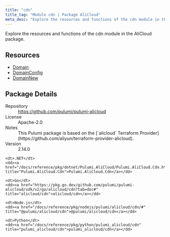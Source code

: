 ```yaml
---
title: "cdn"
title_tag: "Module cdn | Package AliCloud"
meta_desc: "Explore the resources and functions of the cdn module in the AliCloud package."
---
```


<!-- WARNING: this file was generated by Pulumi Docs Generator. -->
<!-- Do not edit by hand unless you're certain you know what you are doing! -->

Explore the resources and functions of the cdn module in the AliCloud package.

<h2 id="resources">Resources</h2>
<ul class="api">
    <li><a href="domain" title="Domain"><span class="symbol resource"></span>Domain</a></li>
    <li><a href="domainconfig" title="DomainConfig"><span class="symbol resource"></span>DomainConfig</a></li>
    <li><a href="domainnew" title="DomainNew"><span class="symbol resource"></span>DomainNew</a></li>
</ul>

<h2 id="package-details">Package Details</h2>
<dl class="package-details">
	<dt>Repository</dt>
	<dd><a href="https://github.com/pulumi/pulumi-alicloud">https://github.com/pulumi/pulumi-alicloud</a></dd>
	<dt>License</dt>
	<dd>Apache-2.0</dd>
	<dt>Notes</dt>
	<dd>This Pulumi package is based on the [`alicloud` Terraform Provider](https://github.com/aliyun/terraform-provider-alicloud).</dd>
	<dt>Version</dt>
	<dd>2.14.0</dd>
</dl>



<dl class="tabular">

    <dt>.NET</dt>
    <dd><a href="/docs/reference/pkg/dotnet/Pulumi.AliCloud/Pulumi.AliCloud.Cdn.html" title="Pulumi.AliCloud.Cdn">Pulumi.AliCloud.Cdn</a></dd>

    <dt>Go</dt>
    <dd><a href="https://pkg.go.dev/github.com/pulumi/pulumi-alicloud/sdk/v2/go/alicloud/cdn?tab=doc#" title="alicloud/cdn">alicloud/cdn</a></dd>

    <dt>Node.js</dt>
    <dd><a href="/docs/reference/pkg/nodejs/pulumi/alicloud/cdn/#" title="@pulumi/alicloud/cdn">@pulumi/alicloud/cdn</a></dd>

    <dt>Python</dt>
    <dd><a href="/docs/reference/pkg/python/pulumi_alicloud/cdn" title="pulumi_alicloud/cdn">pulumi_alicloud/cdn</a></dd>

</dl>

